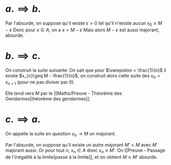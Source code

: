 # $a. \implies b.$

Par l'absurde, on suppose qu'il existe $\varepsilon>0$ tel qu'il n'existe aucun $x_{0} \geq M-\varepsilon$
Donc pour $x \in A$, on a $x < M - \varepsilon$
Mais alors $M-\varepsilon$ est aussi majorant, absurde.

# $b. \implies c.$

On construit la suite suivante:
On sait que pour $\varepsilon = \frac{1}{n}$ il existe $x_{n}\geq M - \frac{1}{n}$, on construit alors cette suite des $u_{n}=x_{n+1}$ (pour ne pas diviser par $0$).

Elle tend vers $M$ par le [[Maths/Preuve - Théorème des Gendarmes|théorème des gendarmes]].

# $c. \implies a.$

On appelle la suite en question $u_{n} \to M$ un majorant.

Par l'absurde, on suppose qu'il existe un autre majorant $M' < M$ avec $M'$ majorant aussi.
Or pour tout $n$, $x_{n} \in A$ donc $x_{n} \leq M'$. On [[Preuve - Passage de l'inégalité à la limite|passe à la limite]], et on obtient $M \leq M'$ absurde.